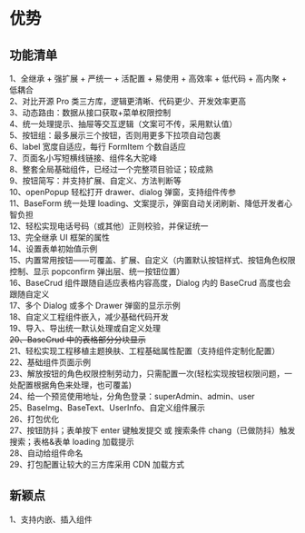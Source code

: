 # 优势

## 功能清单

1、全继承 + 强扩展 + 严统一 + 活配置 + 易使用 + 高效率 + 低代码 + 高内聚 + 低耦合  
2、对比开源 Pro 类三方库，逻辑更清晰、代码更少、开发效率更高  
3、动态路由：数据从接口获取+菜单权限控制  
4、统一处理提示、抽屉等交互逻辑（文案可不传，采用默认值）  
5、按钮组：最多展示三个按钮，否则用更多下拉项自动包裹  
6、label 宽度自适应，每行 FormItem 个数自适应  
7、页面名小写短横线链接、组件名大驼峰  
8、整套全局基础组件，已经过一个完整项目验证；较成熟  
9、按钮简写：并支持扩展、自定义、方法判断等  
10、openPopup 轻松打开 drawer、dialog 弹窗，支持组件传参  
11、BaseForm 统一处理 loading、文案提示，弹窗自动关闭刷新、降低开发者心智负担  
12、轻松实现电话号码（或其他）正则校验，并保证统一  
13、完全继承 UI 框架的属性  
14、设置表单初始值示例  
15、内置常用按钮——可覆盖、扩展、自定义（内置默认按钮样式、按钮角色权限控制、显示 popconfirm 弹出层、统一按钮位置）  
16、BaseCrud 组件跟随自适应表格内容高度，Dialog 内的 BaseCrud 高度也会跟随自定义  
17、多个 Dialog 或多个 Drawer 弹窗的显示示例  
18、自定义工程组件嵌入，减少基础代码开发  
19、导入、导出统一默认处理或自定义处理  
~~20、BaseCrud 中的表格部分分块显示~~  
21、轻松实现工程移植主题换肤、工程基础属性配置（支持组件定制化配置）  
22、基础组件页面示例  
23、解放按钮的角色权限控制劳动力，只需配置一次(轻松实现按钮权限问题，一处配置根据角色来处理，也可覆盖)  
24、给一个预览使用地址，分角色登录：superAdmin、admin、user  
25、BaseImg、BaseText、UserInfo、自定义组件展示  
26、打包优化  
27、按钮防抖；表单按下 enter 键触发提交 或 搜索条件 chang（已做防抖）触发搜索；表格&表单 loading 加载提示  
28、自动给组件命名  
29、打包配置让较大的三方库采用 CDN 加载方式

## 新颖点

1、支持内嵌、插入组件